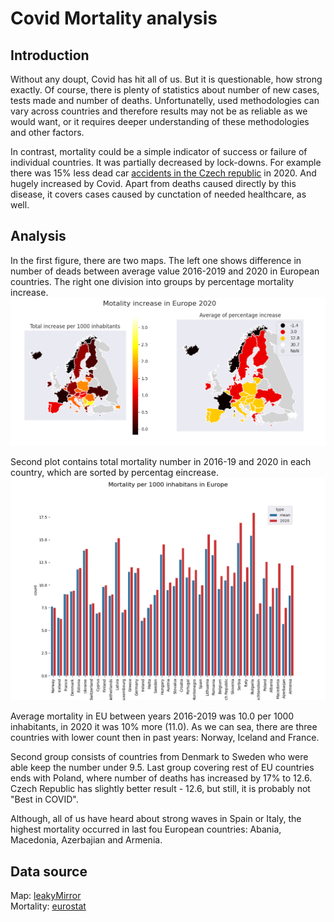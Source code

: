 # Covid Mortality analysis

## Introduction
Without any doupt, Covid has hit all of us. But it is questionable, how strong exactly. Of course, 
there is plenty of statistics about number of new cases, tests made and number of deaths. Unfortunatelly, 
used methodologies can vary across countries and therefore results may not be as reliable as we would want,
 or it requires deeper understanding of these methodologies and other factors.

In contrast, mortality could be a simple indicator of success or failure of individual countries. It was 
partially decreased by lock-downs. For example there was 15% less dead car
 [accidents in the Czech republic](https://www.ibesip.cz/getattachment/Statistiky/Statistiky-nehodovosti-v-Ceske-republice/Dopravni-nehodovost-2020/20-12-NSBSP.pdf?lang=cs-CZ) in 2020. And hugely increased by Covid. Apart from deaths caused directly by this disease, it covers cases caused by 
cunctation of needed healthcare, as well.

## Analysis
In the first figure, there are two maps. The left one shows difference in number of deads between average value 2016-2019 and 
2020 in European countries.  The right one division into groups by percentage mortality increase.
![alt text](02_map.png)

Second plot contains total mortality number in 2016-19 and 2020 in each country, which are sorted by percentag eincrease.
![alt text](01_barplot.png)

Average mortality in EU between years 2016-2019 was 10.0 per 1000 inhabitants, in 2020 it was 10% more (11.0). 
As we can sea, there are three countries with lower count then in past years: Norway, Iceland and France. 

Second group consists of countries from Denmark to Sweden who were able keep the number under 9.5. 
Last group covering rest of EU countries ends with Poland, where number of deaths has increased by 17% to 12.6. 
Czech Republic has slightly better result - 12.6, but still, it is probably not "Best in COVID".

Although, all of us have heard about strong waves in Spain or Italy, the highest mortality occurred in last 
fou European countries: Abania, Macedonia, Azerbajian and Armenia.


## Data source
Map: [leakyMirror](https://github.com/leakyMirror/map-of-europe)  
Mortality: [eurostat](https://ec.europa.eu/eurostat/web/gisco/geodata/reference-data/administrative-units-statistical-units/countries)

